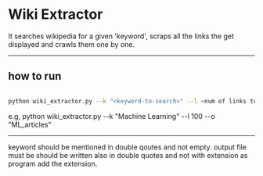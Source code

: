 # Wiki Extractor

It searches wikipedia for a given 'keyword', scraps all the links the get displayed and crawls them one by one.

---

## how to run

```bash

python wiki_extractor.py --k "<keyword-to-search>" --l <num of links to crawl> --o "name of out file without extension"

```
e.g, 
python wiki_extractor.py --k "Machine Learning" --l 100 --o "ML_articles"

---

keyword should be mentioned in double qoutes and not empty.
output file must be should be written also in double quotes and not with extension as program add the extension.